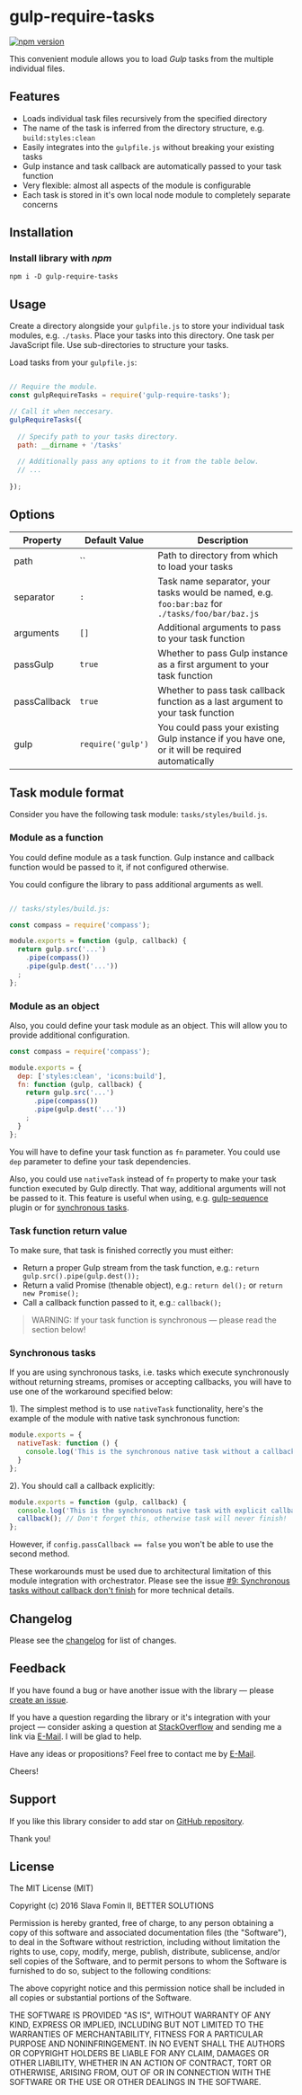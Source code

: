 # gulp-require-tasks

[![npm version](https://badge.fury.io/js/gulp-require-tasks.svg)](http://badge.fury.io/js/gulp-require-tasks)


This convenient module allows you to load *Gulp* tasks from the
multiple individual files.


## Features

- Loads individual task files recursively from the specified directory
- The name of the task is inferred from the directory structure, e.g. `build:styles:clean`
- Easily integrates into the `gulpfile.js` without breaking your existing tasks
- Gulp instance and task callback are automatically passed to your task function
- Very flexible: almost all aspects of the module is configurable
- Each task is stored in it's own local node module to completely separate concerns


## Installation

### Install library with *npm*

`npm i -D gulp-require-tasks`


## Usage

Create a directory alongside your `gulpfile.js` to store your individual
task modules, e.g. `./tasks`. Place your tasks into this directory.
One task per JavaScript file. Use sub-directories to structure your tasks.

Load tasks from your `gulpfile.js`:

```javascript

// Require the module.
const gulpRequireTasks = require('gulp-require-tasks');

// Call it when neccesary.
gulpRequireTasks({
  
  // Specify path to your tasks directory.
  path: __dirname + '/tasks'
  
  // Additionally pass any options to it from the table below.
  // ...
  
});
```


## Options

| Property     | Default Value     | Description
| ------------ | ----------------- | --------------------------------------------------------
| path         | ``                | Path to directory from which to load your tasks
| separator    | `:`               | Task name separator, your tasks would be named, e.g. `foo:bar:baz` for `./tasks/foo/bar/baz.js`
| arguments    | `[]`              | Additional arguments to pass to your task function
| passGulp     | `true`            | Whether to pass Gulp instance as a first argument to your task function
| passCallback | `true`            | Whether to pass task callback function as a last argument to your task function
| gulp         | `require('gulp')` | You could pass your existing Gulp instance if you have one, or it will be required automatically


## Task module format

Consider you have the following task module: `tasks/styles/build.js`.


### Module as a function

You could define module as a task function. Gulp instance and
callback function would be passed to it, if not configured otherwise.

You could configure the library to pass additional arguments as well.

```javascript

// tasks/styles/build.js:

const compass = require('compass');

module.exports = function (gulp, callback) {
  return gulp.src('...')
    .pipe(compass())
    .pipe(gulp.dest('...'))
  ;
};
```


### Module as an object

Also, you could define your task module as an object.
This will allow you to provide additional configuration.

```javascript
const compass = require('compass');

module.exports = {
  dep: ['styles:clean', 'icons:build'],
  fn: function (gulp, callback) {
    return gulp.src('...')
      .pipe(compass())
      .pipe(gulp.dest('...'))
    ;
  }
};
```

You will have to define your task function as `fn` parameter.
You could use `dep` parameter to define your task dependencies.

Also, you could use `nativeTask` instead of `fn` property to make your
task function executed by Gulp directly. That way, additional arguments
will not be passed to it. This feature is useful when using,
e.g. [gulp-sequence][gulp-sequence] plugin or for [synchronous tasks](#synchronous-tasks).


### Task function return value

To make sure, that task is finished correctly you must either:

- Return a proper Gulp stream from the task function, e.g.: `return gulp.src().pipe(gulp.dest());`
- Return a valid Promise (thenable object), e.g.: `return del();` or `return new Promise();`
- Call a callback function passed to it, e.g.: `callback();`

> WARNING: If your task function is synchronous — please read the section below!


### Synchronous tasks

If you are using synchronous tasks, i.e. tasks which execute synchronously
without returning streams, promises or accepting callbacks, you will have
to use one of the workaround specified below:

1). The simplest method is to use `nativeTask` functionality, here's the
example of the module with native task synchronous function:

```js
module.exports = {
  nativeTask: function () {
    console.log('This is the synchronous native task without a callback!');
  }
};
```

2). You should call a callback explicitly:

```js
module.exports = function (gulp, callback) {
  console.log('This is the synchronous native task with explicit callback!');
  callback(); // Don't forget this, otherwise task will never finish!
};
```

However, if `config.passCallback == false` you won't be able to use the second method.

These workarounds must be used due to architectural limitation of this module integration with orchestrator.
Please see the issue
[#9: Synchronous tasks without callback don't finish](https://github.com/betsol/gulp-require-tasks/issues/9)
for more technical details.


## Changelog

Please see the [changelog][changelog] for list of changes.


## Feedback

If you have found a bug or have another issue with the library —
please [create an issue][new-issue].

If you have a question regarding the library or it's integration with your project —
consider asking a question at [StackOverflow][so-ask] and sending me a
link via [E-Mail][email]. I will be glad to help.

Have any ideas or propositions? Feel free to contact me by [E-Mail][email].

Cheers!


## Support

If you like this library consider to add star on [GitHub repository][repo-gh].

Thank you!


## License

The MIT License (MIT)

Copyright (c) 2016 Slava Fomin II, BETTER SOLUTIONS

Permission is hereby granted, free of charge, to any person obtaining a copy
of this software and associated documentation files (the "Software"), to deal
in the Software without restriction, including without limitation the rights
to use, copy, modify, merge, publish, distribute, sublicense, and/or sell
copies of the Software, and to permit persons to whom the Software is
furnished to do so, subject to the following conditions:

The above copyright notice and this permission notice shall be included in
all copies or substantial portions of the Software.

THE SOFTWARE IS PROVIDED "AS IS", WITHOUT WARRANTY OF ANY KIND, EXPRESS OR
IMPLIED, INCLUDING BUT NOT LIMITED TO THE WARRANTIES OF MERCHANTABILITY,
FITNESS FOR A PARTICULAR PURPOSE AND NONINFRINGEMENT. IN NO EVENT SHALL THE
AUTHORS OR COPYRIGHT HOLDERS BE LIABLE FOR ANY CLAIM, DAMAGES OR OTHER
LIABILITY, WHETHER IN AN ACTION OF CONTRACT, TORT OR OTHERWISE, ARISING FROM,
OUT OF OR IN CONNECTION WITH THE SOFTWARE OR THE USE OR OTHER DEALINGS IN
THE SOFTWARE.

  [changelog]:     CHANGELOG.md
  [so-ask]:        http://stackoverflow.com/questions/ask?tags=node.js,javascript
  [email]:         mailto:s.fomin@betsol.ru
  [new-issue]:     https://github.com/betsol/gulp-require-tasks/issues/new
  [gulp]:          http://gulpjs.com/
  [repo-gh]:       https://github.com/betsol/gulp-require-tasks
  [gulp-sequence]: https://github.com/teambition/gulp-sequence
